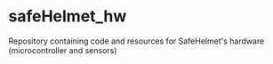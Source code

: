 # safeHelmet_hw
Repository containing code and resources for SafeHelmet's hardware (microcontroller and sensors)
